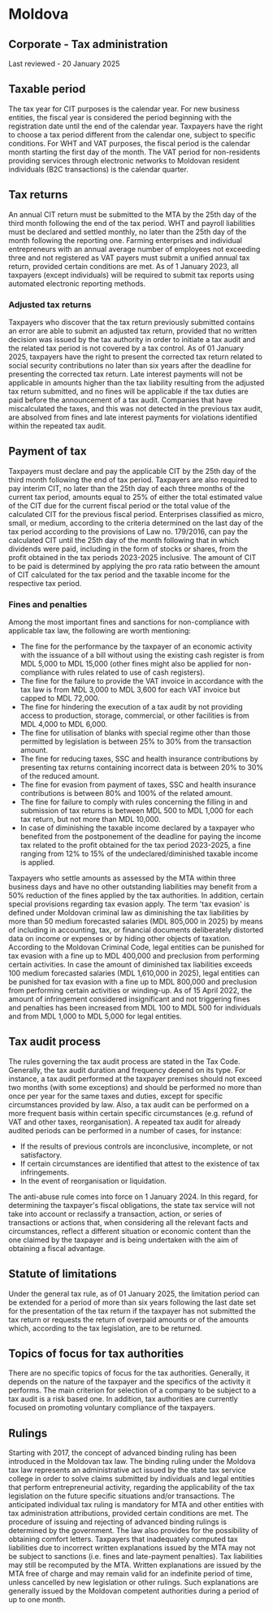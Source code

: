 # Moldova
## Corporate - Tax administration
Last reviewed - 20 January 2025
## Taxable period
The tax year for CIT purposes is the calendar year. For new business entities, the fiscal year is considered the period beginning with the registration date until the end of the calendar year. Taxpayers have the right to choose a tax period different from the calendar one, subject to specific conditions.
For WHT and VAT purposes, the fiscal period is the calendar month starting the first day of the month. The VAT period for non-residents providing services through electronic networks to Moldovan resident individuals (B2C transactions) is the calendar quarter.
## Tax returns
An annual CIT return must be submitted to the MTA by the 25th day of the third month following the end of the tax period.
WHT and payroll liabilities must be declared and settled monthly, no later than the 25th day of the month following the reporting one.
Farming enterprises and individual entrepreneurs with an annual average number of employees not exceeding three and not registered as VAT payers must submit a unified annual tax return, provided certain conditions are met.
As of 1 January 2023, all taxpayers (except individuals) will be required to submit tax reports using automated electronic reporting methods.
### Adjusted tax returns
Taxpayers who discover that the tax return previously submitted contains an error are able to submit an adjusted tax return, provided that no written decision was issued by the tax authority in order to initiate a tax audit and the related tax period is not covered by a tax control.
As of 01 January 2025, taxpayers have the right to present the corrected tax return related to social security contributions no later than six years after the deadline for presenting the corrected tax return.
Late interest payments will not be applicable in amounts higher than the tax liability resulting from the adjusted tax return submitted, and no fines will be applicable if the tax duties are paid before the announcement of a tax audit.
Companies that have miscalculated the taxes, and this was not detected in the previous tax audit, are absolved from fines and late interest payments for violations identified within the repeated tax audit.
## Payment of tax
Taxpayers must declare and pay the applicable CIT by the 25th day of the third month following the end of tax period. Taxpayers are also required to pay interim CIT, no later than the 25th day of each three months of the current tax period, amounts equal to 25% of either the total estimated value of the CIT due for the current fiscal period or the total value of the calculated CIT for the previous fiscal period.
Enterprises classified as micro, small, or medium, according to the criteria determined on the last day of the tax period according to the provisions of Law no. 179/2016, can pay the calculated CIT until the 25th day of the month following that in which dividends were paid, including in the form of stocks or shares, from the profit obtained in the tax periods 2023-2025 inclusive. The amount of CIT to be paid is determined by applying the pro rata ratio between the amount of CIT calculated for the tax period and the taxable income for the respective tax period.
### Fines and penalties
Among the most important fines and sanctions for non-compliance with applicable tax law, the following are worth mentioning:
  * The fine for the performance by the taxpayer of an economic activity with the issuance of a bill without using the existing cash register is from MDL 5,000 to MDL 15,000 (other fines might also be applied for non-compliance with rules related to use of cash registers).
  * The fine for the failure to provide the VAT invoice in accordance with the tax law is from MDL 3,000 to MDL 3,600 for each VAT invoice but capped to MDL 72,000.
  * The fine for hindering the execution of a tax audit by not providing access to production, storage, commercial, or other facilities is from MDL 4,000 to MDL 6,000.
  * The fine for utilisation of blanks with special regime other than those permitted by legislation is between 25% to 30% from the transaction amount.
  * The fine for reducing taxes, SSC and health insurance contributions by presenting tax returns containing incorrect data is between 20% to 30% of the reduced amount.
  * The fine for evasion from payment of taxes, SSC and health insurance contributions is between 80% and 100% of the related amount.
  * The fine for failure to comply with rules concerning the filling in and submission of tax returns is between MDL 500 to MDL 1,000 for each tax return, but not more than MDL 10,000.
  * In case of diminishing the taxable income declared by a taxpayer who benefited from the postponement of the deadline for paying the income tax related to the profit obtained for the tax period 2023-2025, a fine ranging from 12% to 15% of the undeclared/diminished taxable income is applied.


Taxpayers who settle amounts as assessed by the MTA within three business days and have no other outstanding liabilities may benefit from a 50% reduction of the fines applied by the tax authorities.
In addition, certain special provisions regarding tax evasion apply. The term 'tax evasion' is defined under Moldovan criminal law as diminishing the tax liabilities by more than 50 medium forecasted salaries (MDL 805,000 in 2025) by means of including in accounting, tax, or financial documents deliberately distorted data on income or expenses or by hiding other objects of taxation. According to the Moldovan Criminal Code, legal entities can be punished for tax evasion with a fine up to MDL 400,000 and preclusion from performing certain activities. In case the amount of diminished tax liabilities exceeds 100 medium forecasted salaries (MDL 1,610,000 in 2025), legal entities can be punished for tax evasion with a fine up to MDL 800,000 and preclusion from performing certain activities or winding-up.
As of 15 April 2022, the amount of infringement considered insignificant and not triggering fines and penalties has been increased from MDL 100 to MDL 500 for individuals and from MDL 1,000 to MDL 5,000 for legal entities.
## Tax audit process
The rules governing the tax audit process are stated in the Tax Code. Generally, the tax audit duration and frequency depend on its type. For instance, a tax audit performed at the taxpayer premises should not exceed two months (with some exceptions) and should be performed no more than once per year for the same taxes and duties, except for specific circumstances provided by law.
Also, a tax audit can be performed on a more frequent basis within certain specific circumstances (e.g. refund of VAT and other taxes, reorganisation).
A repeated tax audit for already audited periods can be performed in a number of cases, for instance:
  * If the results of previous controls are inconclusive, incomplete, or not satisfactory.
  * If certain circumstances are identified that attest to the existence of tax infringements.
  * In the event of reorganisation or liquidation.


The anti-abuse rule comes into force on 1 January 2024. In this regard, for determining the taxpayer's fiscal obligations, the state tax service will not take into account or reclassify a transaction, action, or series of transactions or actions that, when considering all the relevant facts and circumstances, reflect a different situation or economic content than the one claimed by the taxpayer and is being undertaken with the aim of obtaining a fiscal advantage.
## Statute of limitations
Under the general tax rule, as of 01 January 2025, the limitation period can be extended for a period of more than six years following the last date set for the presentation of the tax return if the taxpayer has not submitted the tax return or requests the return of overpaid amounts or of the amounts which, according to the tax legislation, are to be returned.
## Topics of focus for tax authorities
There are no specific topics of focus for the tax authorities. Generally, it depends on the nature of the taxpayer and the specifics of the activity it performs. The main criterion for selection of a company to be subject to a tax audit is a risk based one.
In addition, tax authorities are currently focused on promoting voluntary compliance of the taxpayers.
## Rulings
Starting with 2017, the concept of advanced binding ruling has been introduced in the Moldovan tax law.
The binding ruling under the Moldova tax law represents an administrative act issued by the state tax service college in order to solve claims submitted by individuals and legal entities that perform entrepreneurial activity, regarding the applicability of the tax legislation on the future specific situations and/or transactions. The anticipated individual tax ruling is mandatory for MTA and other entities with tax administration attributions, provided certain conditions are met. The procedure of issuing and rejecting of advanced binding rulings is determined by the government.
The law also provides for the possibility of obtaining comfort letters. Taxpayers that inadequately computed tax liabilities due to incorrect written explanations issued by the MTA may not be subject to sanctions (i.e. fines and late-payment penalties). Tax liabilities may still be recomputed by the MTA. Written explanations are issued by the MTA free of charge and may remain valid for an indefinite period of time, unless cancelled by new legislation or other rulings. Such explanations are generally issued by the Moldovan competent authorities during a period of up to one month.
